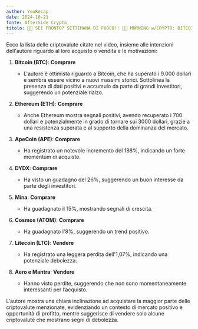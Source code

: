 ```yaml
---
author: YouRecap
date: 2024-10-21
fonte: AfterSide Crypto
titolo: 🚨🧨 SEI PRONTO? SETTIMANA DI FUOCO!! 🧨🚨 MORNING w/CRYPTO: BITCOIN / ALTCOINS [time sensitive]
---
```


Ecco la lista delle criptovalute citate nel video, insieme alle intenzioni dell'autore riguardo al loro acquisto o vendita e le motivazioni:

1. **Bitcoin (BTC)**: **Comprare**
   - L'autore è ottimista riguardo a Bitcoin, che ha superato i 9.000 dollari e sembra essere vicino a nuovi massimi storici. Sottolinea la presenza di dati positivi e accumulo da parte di grandi investitori, suggerendo un potenziale rialzo.

2. **Ethereum (ETH)**: **Comprare**
   - Anche Ethereum mostra segnali positivi, avendo recuperato i 700 dollari e potenzialmente in grado di tornare sui 3000 dollari, grazie a una resistenza superata e al supporto della dominanza del mercato.

3. **ApeCoin (APE)**: **Comprare**
   - Ha registrato un notevole incremento del 188%, indicando un forte momentum di acquisto.

4. **DYDX**: **Comprare**
   - Ha visto un guadagno del 26%, suggerendo un buon interesse da parte degli investitori.

5. **Mina**: **Comprare**
   - Ha guadagnato il 15%, mostrando segnali di crescita.

6. **Cosmos (ATOM)**: **Comprare**
   - Ha guadagnato l'8%, suggerendo un trend positivo.

7. **Litecoin (LTC)**: **Vendere**
   - Ha registrato una leggera perdita dell'1,07%, indicando una potenziale debolezza.

8. **Aero e Mantra**: **Vendere**
   - Hanno visto perdite, suggerendo che non sono momentaneamente interessanti per l’acquisto.

L'autore mostra una chiara inclinazione ad acquistare la maggior parte delle criptovalute menzionate, evidenziando un contesto di mercato positivo e opportunità di profitto, mentre suggerisce di vendere solo alcune criptovalute che mostrano segni di debolezza.
